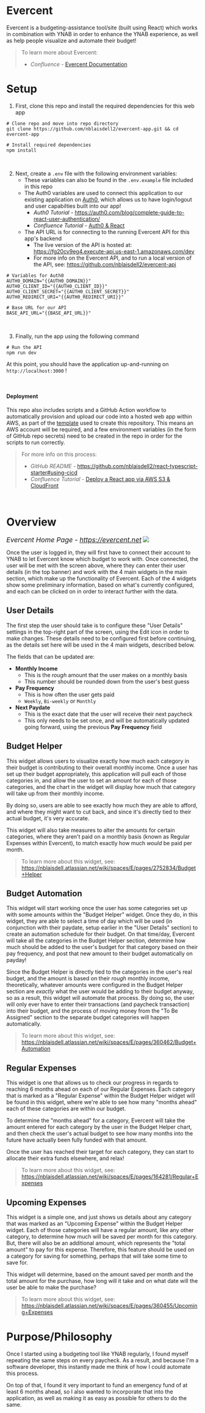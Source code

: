 # Evercent

Evercent is a budgeting-assistance tool/site (built using React) which works in combination with YNAB in order to enhance the YNAB experience, as well as help people visualize and automate their budget!

> To learn more about Evercent:
>
> - <i>Confluence</i> - [Evercent Documentation](https://nblaisdell.atlassian.net/wiki/spaces/E/overview)

# Setup

1. First, clone this repo and install the required dependencies for this web app

```shell
# Clone repo and move into repo directory
git clone https://github.com/nblaisdell2/evercent-app.git && cd evercent-app

# Install required dependencies
npm install
```

<br/>

2. Next, create a `.env` file with the following environment variables:
   - These variables can also be found in the `.env.example` file included in this repo
   - The Auth0 variables are used to connect this application to our existing application on [Auth0](https://auth0.com), which allows us to have login/logout and user capabilties built into our app!
     - <i>Auth0 Tutorial</i> - https://auth0.com/blog/complete-guide-to-react-user-authentication/
     - <i>Confluence Tutorial</i> - [Auth0 & React](https://nblaisdell.atlassian.net/wiki/spaces/~701210f4b5f4c121e4cd5804ebc078dd6b379/pages/53805057/Auth0)
   - The API URL is for connecting to the running Evercent API for this app's backend
     - The live version of the API is hosted at: https://fg20cv9eg4.execute-api.us-east-1.amazonaws.com/dev
     - For more info on the Evercent API, and to run a local version of the API, see: https://github.com/nblaisdell2/evercent-api

```shell
# Variables for Auth0
AUTH0_DOMAIN="{{AUTH0_DOMAIN}}"
AUTH0_CLIENT_ID="{{AUTH0_CLIENT_ID}}"
AUTH0_CLIENT_SECRET="{{AUTH0_CLIENT_SECRET}}"
AUTH0_REDIRECT_URI="{{AUTH0_REDIRECT_URI}}"

# Base URL for our API
BASE_API_URL="{{BASE_API_URL}}"
```

<br/>

3. Finally, run the app using the following command

```shell
# Run the API
npm run dev
```

At this point, you should have the application up-and-running on `http://localhost:3000` !

<br/>

#### Deployment

This repo also includes scripts and a GitHub Action workflow to automatically provision and upload our code into a hosted web app within AWS, as part of the [template](https://github.com/nblaisdell2/react-typescript-starter) used to create this repository. This means an AWS account will be required, and a few environment variables (in the form of GitHub repo secrets) need to be created in the repo in order for the scripts to run correctly.

> For more info on this process:
>
> - <i>GitHub README</i> - https://github.com/nblaisdell2/react-typescript-starter#using-cicd
> - <i>Confluence Tutorial</i> - [Deploy a React app via AWS S3 & CloudFront](https://nblaisdell.atlassian.net/wiki/spaces/~701210f4b5f4c121e4cd5804ebc078dd6b379/pages/51675137/Deploy+a+React+app+via+AWS+S3+CloudFront)

<br/>

# Overview

<i style="font-size:125%">Evercent Home Page - https://evercent.net</i>
<img src="/public/evercent_full.jpg" />

Once the user is logged in, they will first have to connect their account to YNAB to let Evercent know which budget to work with. Once connected, the user will be met with the screen above, where they can enter their user details (in the top banner) and work with the 4 main widgets in the main section, which make up the functionality of Evercent. Each of the 4 widgets show some preliminary information, based on what's currently configured, and each can be clicked on in order to interact further with the data.

## User Details

The first step the user should take is to configure these "User Details" settings in the top-right part of the screen, using the Edit icon in order to make changes. These details need to be configured first before continuing, as the details set here will be used in the 4 main widgets, described below.

The fields that can be updated are:

- **Monthly Income**
  - This is the _rough_ amount that the user makes on a monthly basis
  - This number should be rounded down from the user's best guess
- **Pay Frequency**
  - This is how often the user gets paid
  - `Weekly`, `Bi-weekly` or `Monthly`
- **Next Paydate**
  - This is the exact date that the user will receive their next paycheck
  - This only needs to be set once, and will be automatically updated going forward, using the previous **Pay Frequency** field

## Budget Helper

This widget allows users to visualize exactly how much each category in their budget is contributing to their overall monthly income. Once a user has set up their budget appropriately, this application will pull each of those categories in, and allow the user to set an amount for each of those categories, and the chart in the widget will display how much that category will take up from their monthly income.

By doing so, users are able to see exactly how much they are able to afford, and where they might want to cut back, and since it's directly tied to their actual budget, it's very accurate.

This widget will also take measures to alter the amounts for certain categories, where they aren't paid on a monthly basis (known as Regular Expenses within Evercent), to match exactly how much _would_ be paid per month.

> To learn more about this widget, see: https://nblaisdell.atlassian.net/wiki/spaces/E/pages/2752834/Budget+Helper

## Budget Automation

This widget will start working once the user has some categories set up with some amounts within the "Budget Helper" widget. Once they do, in this widget, they are able to select a time of day which will be used (in conjunction with their paydate, setup earlier in the "User Details" section) to create an automation schedule for their budget. On that time/day, Evercent will take all the categories in the Budget Helper section, determine how much should be added to the user's budget for that category based on their pay frequency, and post that new amount to their budget automatically on payday!

Since the Budget Helper is directly tied to the categories in the user's real budget, and the amount is based on their _rough_ monthly income, theoretically, whatever amounts were configured in the Budget Helper section are _exactly_ what the user would be adding to their budget anyway, so as a result, this widget will automate that process. By doing so, the user will only ever have to enter their transactions (and paycheck transaction) into their budget, and the process of moving money from the "To Be Assigned" section to the separate budget categories will happen automatically.

> To learn more about this widget, see: https://nblaisdell.atlassian.net/wiki/spaces/E/pages/360462/Budget+Automation

## Regular Expenses

This widget is one that allows us to check our progress in regards to reaching 6 months ahead on each of our Regular Expenses. Each category that is marked as a "Regular Expense" within the Budget Helper widget will be found in this widget, where we're able to see how many "months ahead" each of these categories are within our budget.

To determine the "months ahead" for a category, Evercent will take the amount entered for each category by the user in the Budget Helper chart, and then check the user's actual budget to see how many months into the future have actually been fully funded with that amount.

Once the user has reached their target for each category, they can start to allocate their extra funds elsewhere, and relax!

> To learn more about this widget, see: https://nblaisdell.atlassian.net/wiki/spaces/E/pages/164281/Regular+Expenses

## Upcoming Expenses

This widget is a simple one, and just shows us details about any category that was marked as an "Upcoming Expense" within the Budget Helper widget. Each of those categories will have a regular amount, like any other category, to determine how much will be saved per month for this category. But, there will also be an additional amount, which represents the "total amount" to pay for this expense. Therefore, this feature should be used on a category for saving for something, perhaps that will take some time to save for.

This widget will determine, based on the amount saved per month and the total amount for the purchase, how long will it take and on what date will the user be able to make the purchase?

> To learn more about this widget, see: https://nblaisdell.atlassian.net/wiki/spaces/E/pages/360455/Upcoming+Expenses

# Purpose/Philosophy

Once I started using a budgeting tool like YNAB regularly, I found myself repeating the same steps on every paycheck. As a result, and because I'm a software developer, this instantly made me think of how I could automate this process.

On top of that, I found it very important to fund an emergency fund of at least 6 months ahead, so I also wanted to incorporate that into the application, as well as making it as easy as possible for others to do the same.
